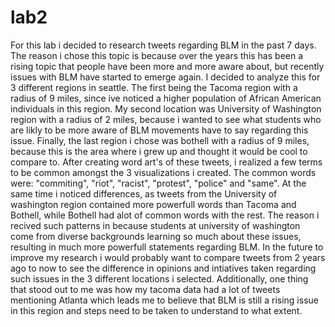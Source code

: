 # lab2

For this lab i decided to research tweets regarding BLM in the past 7 days. The reason i chose this topic is because over the years this has been a rising topic that people have been more and more aware about, but recently issues with BLM have started to emerge again. I decided to analyze this for 3 different regions in seattle. The first being the Tacoma region with a radius of 9 miles, since ive noticed a higher population of African American individuals in this region. My second location was University of Washington region with a radius of 2 miles, because i wanted to see what students who are likly to be more aware of BLM movements have to say regarding this issue. Finally, the last region i chose was bothell with a radius of 9 miles, because this is the area where i grew up and thought it would be cool to compare to. After creating word art's of these tweets, i realized a few terms to be common amongst the 3 visualizations i created. The common words were: "commiting", "riot", "racist", "protest", "police" and "same". At the same time i noticed differences, as tweets from the University of washington region contained more powerfull words than Tacoma and Bothell, while Bothell had alot of common words with the rest. The reason i recived such patterns in because students at university of washington come from diverse backgrounds learning so much about these issues, resulting in much more powerfull statements regarding BLM.
In the future to improve my research i would probably want to compare tweets from 2 years ago to now to see the difference in opinions and intiatives taken regarding such issues in the 3 different locations i selected. Additionally, one thing that stood out to me was how my tacoma data had a lot of tweets mentioning Atlanta which leads me to believe that BLM is still a rising issue in this region and steps need to be taken to understand to what extent.
